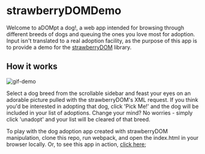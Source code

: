 # strawberryDOMDemo

Welcome to aDOMpt a dog!, a web app intended for browsing through different breeds of dogs and queuing the ones you love most for adoption. Input isn't translated to a real adoption facility, as the purpose of this app is to provide a demo for the [strawberryDOM](https://github.com/lsiler23/strawberryDOM) library.

## How it works
![gif-demo]('./assets/adopt.gif')

Select a dog breed from the scrollable sidebar and feast your eyes on an adorable picture pulled with the strawberryDOM's XML request. If you think you'd be interested in adopting that dog, click 'Pick Me!' and the dog will be included in your list of adoptions. Change your mind? No worries - simply click 'unadopt' and your list will be cleared of that breed.

To play with the dog adoption app created with strawberryDOM manipulation, clone this repo, run webpack, and open the index.html in your browser locally. Or, to see this app in action, [click here](https://lsiler23.github.io/strawberryDOMDemo/);
